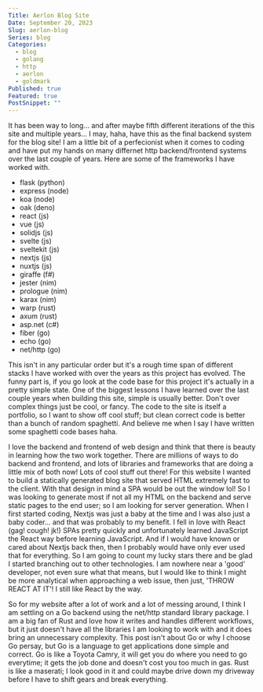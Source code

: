 ```yaml
---
Title: Aerlon Blog Site
Date: September 20, 2023
Slug: aerlon-blog
Series: blog
Categories:
  - blog
  - golang
  - http
  - aerlon
  - goldmark
Published: true
Featured: true
PostSnippet: ""
---
```


It has been way to long... and after maybe fifth different iterations of the this site and multiple years... I may, haha, have this as the final backend system for the blog site! I am a little bit of a perfecionist when it comes to coding and have put my hands on many differnet http backend/frontend systems over the last couple of years. Here are some of the frameworks I have worked with.

- flask (python)
- express (node)
- koa (node)
- oak (deno)
- react (js)
- vue (js)
- solidjs (js)
- svelte (js)
- sveltekit (js)
- nextjs (js)
- nuxtjs (js)
- giraffe (f#)
- jester (nim)
- prologue (nim)
- karax (nim)
- warp (rust)
- axum (rust)
- asp.net (c#)
- fiber (go)
- echo (go)
- net/http (go)

This isn't in any particular order but it's a rough time span of different stacks I have worked with over the years as this project has evolved. The funny part is, if you go look at the code base for this project it's actually in a pretty simple state. One of the biggest lessons I have learned over the last couple years when building this site, simple is usually better. Don't over complex things just be cool, or fancy. The code to the site is itself a portfolio, so I want to show off cool stuff; but clean correct code is better than a bunch of random spaghetti. And believe me when I say I have written some spaghetti code bases haha.

I love the backend and frontend of web design and think that there is beauty in learning how the two work together. There are millions of ways to do backend and frontend, and lots of libraries and frameworks that are doing a little mix of both now! Lots of cool stuff out there! For this website I wanted to build a statically generated blog site that served HTML extremely fast to the client. With that design in mind a SPA would be out the window lol! So I was looking to generate most if not all my HTML on the backend and serve static pages to the end user; so I am looking for server generation. When I first started coding, Nextjs was just a baby at the time and I was also just a baby coder... and that was probably to my benefit. I fell in love with React (gag! cough! jk!) SPAs pretty quickly and unfortunately learned JavaScript the React way before learning JavaScript. And if I would have known or cared about Nextjs back then, then I probably would have only ever used that for everything. So I am going to count my lucky stars there and be glad I started branching out to other technologies. I am nowhere near a 'good' developer, not even sure what that means, but I would like to think I might be more analytical when approaching a web issue, then just, 'THROW REACT AT IT'! I still like React by the way.

So for my website after a lot of work and a lot of messing around, I think I am settling on a Go backend using the net/http standard library package. I am a big fan of Rust and love how it writes and handles different workflows, but it just doesn't have all the libraries I am looking to work with and it does bring an unnecessary complexity. This post isn't about Go or why I choose Go persay, but Go is a language to get applications done simple and correct. Go is like a Toyota Camry, it will get you do where you need to go everytime; it gets the job done and doesn't cost you too much in gas. Rust is like a maserati; I look good in it and could maybe drive down my driveway before I have to shift gears and break everything.
